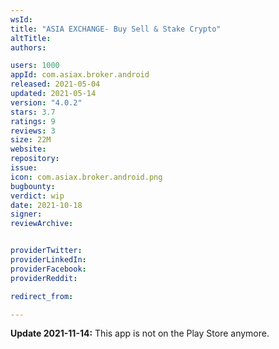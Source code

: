 ```yaml
---
wsId: 
title: "ASIA EXCHANGE- Buy Sell & Stake Crypto"
altTitle: 
authors:

users: 1000
appId: com.asiax.broker.android
released: 2021-05-04
updated: 2021-05-14
version: "4.0.2"
stars: 3.7
ratings: 9
reviews: 3
size: 22M
website: 
repository: 
issue: 
icon: com.asiax.broker.android.png
bugbounty: 
verdict: wip
date: 2021-10-18
signer: 
reviewArchive:


providerTwitter: 
providerLinkedIn: 
providerFacebook: 
providerReddit: 

redirect_from:

---
```



**Update 2021-11-14:** This app is not on the Play Store anymore.